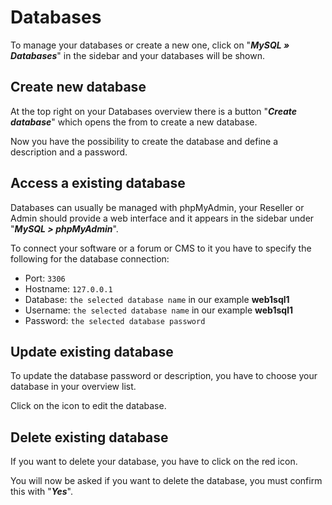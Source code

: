 # Databases

To manage your databases or create a new one, click on "_**MySQL » Databases**_" in the sidebar and your databases will be shown.

## Create new database

At the top right on your Databases overview there is a button "_**Create database**_" which opens the from to create a new database.

<UiBrowser src="/img/Screenshot%202022-05-23%20at%2010-45-01%20Froxlor.png" alt="Database overview"/>

Now you have the possibility to create the database and define a description and a password.

<UiBrowser src="/img/Screenshot%202022-05-23%20at%2010-52-37%20Froxlor.png" alt="Create new database"/>

## Access a existing database

Databases can usually be managed with phpMyAdmin, your Reseller or Admin should provide a web interface and it appears in the sidebar under "_**MySQL > phpMyAdmin**_".

To connect your software or a forum or CMS to it you have to specify the following for the database connection:

* Port: `3306`
* Hostname: `127.0.0.1`
* Database: `the selected database name` in our example **web1sql1**
* Username: `the selected database name` in our example **web1sql1**
* Password: `the selected database password`

## Update existing database

To update the database password or description, you have to choose your database in your overview list.

<UiBrowser src="/img/Screenshot%202022-05-23%20at%2010-53-04%20Froxlor.png" alt="Database overview"/>

Click on the <i class="fa fa-edit"></i> icon to edit the database.

<UiBrowser src="/img/Screenshot%202022-05-23%20at%2010-53-27%20Froxlor.png" alt="Edit existing database"/>

## Delete existing database

If you want to delete your database, you have to click on the red <span style="color: red"><i class="fa fa-trash"></i></span> icon.

<UiBrowser src="/img/Screenshot%202022-05-23%20at%2010-53-04%20Froxlor.png" alt="Database overview"/>

You will now be asked if you want to delete the database, you must confirm this with "_**Yes**_".

<UiBrowser src="/img/Screenshot%202022-05-23%20at%2010-54-57%20Froxlor.png" alt="Security question"/>
